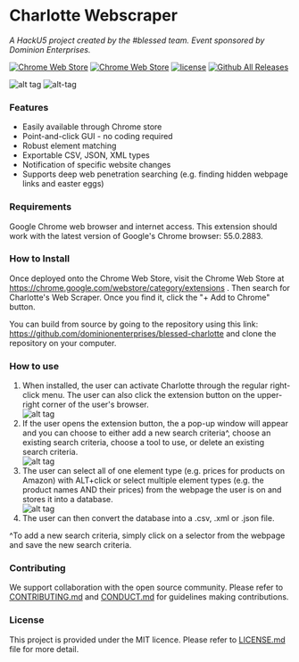 # Charlotte Webscraper
*A HackU5 project created by the #blessed team. Event sponsored by Dominion Enterprises.*

[![Chrome Web Store](https://img.shields.io/chrome-web-store/v/nimelepbpejjlbmoobocpfnjhihnpked.svg)]()
[![Chrome Web Store](https://img.shields.io/chrome-web-store/stars/nimelepbpejjlbmoobocpfnjhihnpked.svg)]()
[![license](https://img.shields.io/github/license/mashape/apistatus.svg)]()
[![Github All Releases](https://img.shields.io/github/downloads/atom/atom/total.svg)]()

![alt tag](https://github.com/dominionenterprises/blessed-charlotte/blob/master/download.png)  ![alt-tag](https://github.com/dominionenterprises/blessed-charlotte/blob/master/charlotte.jpg)

### Features

 * Easily available through Chrome store
 * Point-and-click GUI - no coding required
 * Robust element matching
 * Exportable CSV, JSON, XML types
 * Notification of specific website changes
 * Supports deep web penetration searching (e.g. finding hidden webpage links and easter eggs)

### Requirements

Google Chrome web browser and internet access. This extension should work with the latest version of Google's Chrome browser: 55.0.2883. 

### How to Install

Once deployed onto the Chrome Web Store, visit the Chrome Web Store at https://chrome.google.com/webstore/category/extensions .
Then search for Charlotte's Web Scraper. Once you find it, click the "+ Add to Chrome" button.

You can build from source by going to the repository using this link: https://github.com/dominionenterprises/blessed-charlotte and clone the repository on your computer.

### How to use

 1. When installed, the user can activate Charlotte through the regular right-click menu. The user can also click the extension button on the upper-right corner of the user's browser. <br>
 ![alt tag](https://github.com/dominionenterprises/blessed-charlotte/blob/master/contextmenuex.png)
 2.  If the user opens the extension button, the a pop-up window will appear and you can choose to either add a new search criteria^, choose an existing search criteria, choose a tool to use, or delete an existing search criteria. <br>
 ![alt tag](https://github.com/dominionenterprises/blessed-charlotte/blob/master/popupex.png)
 3. The user can select all of one element type (e.g. prices for products on Amazon) with ALT+click or select multiple element types    (e.g. the product names AND their prices) from the webpage the user is on and stores it into a database. <br>
 ![alt tag](https://github.com/dominionenterprises/blessed-charlotte/blob/master/highlightex.png)
 4. The user can then convert the database into a .csv, .xml or .json file.
 
^To add a new search criteria, simply click on a selector from the webpage and save the new search criteria.

### Contributing

We support collaboration with the open source community. Please refer to [CONTRIBUTING.md](CONTRIBUTING.md) and [CONDUCT.md](CONDUCT.md) for guidelines making contributions.

### License

This project is provided under the MIT licence. Please refer to [LICENSE.md](LICENSE.md) file for more detail.
